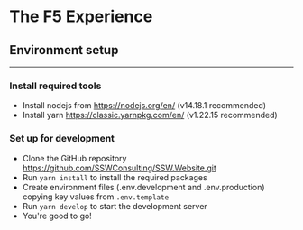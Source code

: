 # The F5 Experience

## Environment setup
------------------
### Install required tools 
- Install nodejs from https://nodejs.org/en/ (v14.18.1 recommended)
- Install yarn https://classic.yarnpkg.com/en/ (v1.22.15 recommended)

### Set up for development
- Clone the GitHub repository https://github.com/SSWConsulting/SSW.Website.git
- Run `yarn install` to install the required packages
- Create environment files (.env.development and .env.production) copying key values from `.env.template`
- Run `yarn develop` to start the development server
- You're good to go!